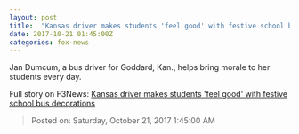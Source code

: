 ```yaml
---
layout: post
title:  "Kansas driver makes students 'feel good' with festive school bus decorations"
date: 2017-10-21 01:45:00Z
categories: fox-news
---
```


Jan Dumcum, a bus driver for Goddard, Kan., helps bring morale to her students every day.


Full story on F3News: [Kansas driver makes students 'feel good' with festive school bus decorations](http://www.f3nws.com/n/dQVHdC)

> Posted on: Saturday, October 21, 2017 1:45:00 AM
